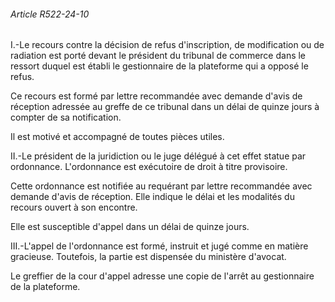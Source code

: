 ###### Article R522-24-10

I.-Le recours contre la décision de refus d'inscription, de modification ou de radiation est porté devant le président du tribunal de commerce dans le ressort duquel est établi le gestionnaire de la plateforme qui a opposé le refus.

Ce recours est formé par lettre recommandée avec demande d'avis de réception adressée au greffe de ce tribunal dans un délai de quinze jours à compter de sa notification.

Il est motivé et accompagné de toutes pièces utiles.

II.-Le président de la juridiction ou le juge délégué à cet effet statue par ordonnance. L'ordonnance est exécutoire de droit à titre provisoire.

Cette ordonnance est notifiée au requérant par lettre recommandée avec demande d'avis de réception. Elle indique le délai et les modalités du recours ouvert à son encontre.

Elle est susceptible d'appel dans un délai de quinze jours.

III.-L'appel de l'ordonnance est formé, instruit et jugé comme en matière gracieuse. Toutefois, la partie est dispensée du ministère d'avocat.

Le greffier de la cour d'appel adresse une copie de l'arrêt au gestionnaire de la plateforme.

